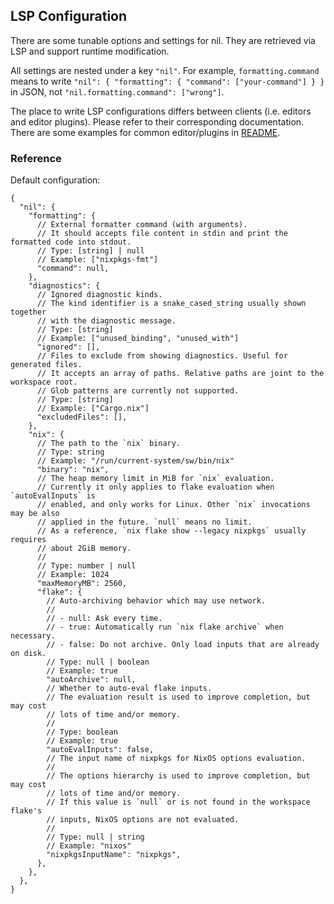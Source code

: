 ## LSP Configuration

There are some tunable options and settings for nil.
They are retrieved via LSP and support runtime modification.

All settings are nested under a key `"nil"`.
For example, `formatting.command` means to write
`"nil": { "formatting": { "command": ["your-command"] } }`
in JSON, not `"nil.formatting.command": ["wrong"]`.

The place to write LSP configurations differs between clients (i.e. editors and editor plugins).
Please refer to their corresponding documentation.
There are some examples for common editor/plugins in [README](../README.md).

### Reference

Default configuration:

```jsonc
{
  "nil": {
    "formatting": {
      // External formatter command (with arguments).
      // It should accepts file content in stdin and print the formatted code into stdout.
      // Type: [string] | null
      // Example: ["nixpkgs-fmt"]
      "command": null,
    },
    "diagnostics": {
      // Ignored diagnostic kinds.
      // The kind identifier is a snake_cased_string usually shown together
      // with the diagnostic message.
      // Type: [string]
      // Example: ["unused_binding", "unused_with"]
      "ignored": [],
      // Files to exclude from showing diagnostics. Useful for generated files.
      // It accepts an array of paths. Relative paths are joint to the workspace root.
      // Glob patterns are currently not supported.
      // Type: [string]
      // Example: ["Cargo.nix"]
      "excludedFiles": [],
    },
    "nix": {
      // The path to the `nix` binary.
      // Type: string
      // Example: "/run/current-system/sw/bin/nix"
      "binary": "nix",
      // The heap memory limit in MiB for `nix` evaluation.
      // Currently it only applies to flake evaluation when `autoEvalInputs` is
      // enabled, and only works for Linux. Other `nix` invocations may be also
      // applied in the future. `null` means no limit.
      // As a reference, `nix flake show --legacy nixpkgs` usually requires
      // about 2GiB memory.
      //
      // Type: number | null
      // Example: 1024
      "maxMemoryMB": 2560,
      "flake": {
        // Auto-archiving behavior which may use network.
        //
        // - null: Ask every time.
        // - true: Automatically run `nix flake archive` when necessary.
        // - false: Do not archive. Only load inputs that are already on disk.
        // Type: null | boolean
        // Example: true
        "autoArchive": null,
        // Whether to auto-eval flake inputs.
        // The evaluation result is used to improve completion, but may cost
        // lots of time and/or memory.
        //
        // Type: boolean
        // Example: true
        "autoEvalInputs": false,
        // The input name of nixpkgs for NixOS options evaluation.
        //
        // The options hierarchy is used to improve completion, but may cost
        // lots of time and/or memory.
        // If this value is `null` or is not found in the workspace flake's
        // inputs, NixOS options are not evaluated.
        //
        // Type: null | string
        // Example: "nixos"
        "nixpkgsInputName": "nixpkgs",
      },
    },
  },
}
```
